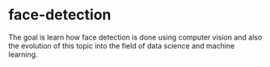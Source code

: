 # face-detection

The goal is learn how face detection is done using computer vision and also the evolution of this topic into the field of data science and machine learning.
